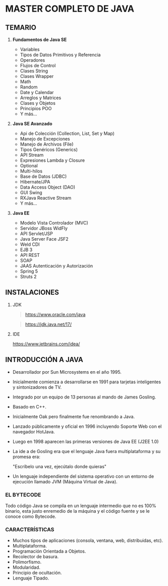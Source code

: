 # MASTER COMPLETO DE JAVA

## TEMARIO

1. **Fundamentos de Java SE**
    * Variables
    * Tipos de Datos Primitivos y Referencia
    * Operadores
    * Flujos de Control
    * Clases String
    * Clases Wrapper
    * Math
    * Random
    * Date y Calendar
    * Arreglos y Matrices
    * Clases y Objetos
    * Principios POO
    * Y más...

2. **Java SE Avanzado**
    * Api de Colección (Collection, List, Set y Map)
    * Manejo de Excepciones
    * Manejo de Archivos (File)
    * Tipos Genéricos (Generics)
    * API Stream
    * Expresiones Lambda y Closure
    * Optional
    * Multi-hilos
    * Base de Datos (JDBC)
    * Hibernate/JPA
    * Data Access Object (DAO)
    * GUI Swing
    * RXJava Reactive Stream
    * Y más...

3. **Java EE**
    * Modelo Vista Controlador (MVC)
    * Servidor JBoss WidFly
    * API Servlet/JSP
    * Java Server Face JSF2
    * Weld CDI
    * EJB 3
    * API REST
    * SOAP
    * JAAS Autenticación y Autorización
    * Spring 5
    * Struts 2

## INSTALACIONES

1. JDK

    > https://www.oracle.com/java

    > https://jdk.java.net/17/

2. IDE

    https://www.jetbrains.com/idea/

## INTRODUCCIÓN A JAVA

* Desarrollador por Sun Microsystems en el año 1995.
* Inicialmente comienza a desarrollarse en 1991 para tarjetas inteligentes y sintonizadores de TV.
* Integrado por un equipo de 13 personas al mando de James Gosling.
* Basado en C++.
* Inicialmente Oak pero finalmente fue renombrando a Java.
* Lanzado públicamente y oficial en 1996 incluyendo Soporte Web con el navegador HotJava.
* Luego en 1998 aparecen las primeras versiones de Java EE (J2EE 1.0)
* La ide a de Gosling era que el lenguaje Java fuera multiplataforma y su promesa era: 
    
    "Escríbelo una vez, ejecútalo donde quieras"
* Un lenguaje independiente del sistema operativo con un entorno de ejecución llamado JVM (Máquina Virtual de Java).

### EL BYTECODE

Todo código Java se compila en un lenguaje intermedio que no es 100% binario, esta justo enremedio de la máquina y el código fuente y se le conoce como Bytecode.

### CARACTERÍSTICAS

* Muchos tipos de aplicaciones (consola, ventana, web, distribuidas, etc).
* Multiplataforma.
* Programación Orientada a Objetos.
* Recolector de basura.
* Polimorfismo.
* Modularidad.
* Principio de ocultación.
* Lenguaje Tipado.